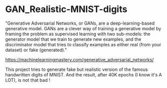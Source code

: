 # GAN_Realistic-MNIST-digits

"Generative Adversarial Networks, or GANs, are a deep-learning-based generative model. 
GANs are a clever way of training a generative model by framing the problem as supervised learning with two sub-models: the generator model that we train to generate new examples, and the discriminator model that tries to classify examples as either real (from your dataset) or fake (generated)."

https://machinelearningmastery.com/generative_adversarial_networks/

This project tries to generate fake but realistic version of the famous handwritten digits of MNIST. And the result, after 40K epochs (I know it's A LOT),
is not that bad ! 
